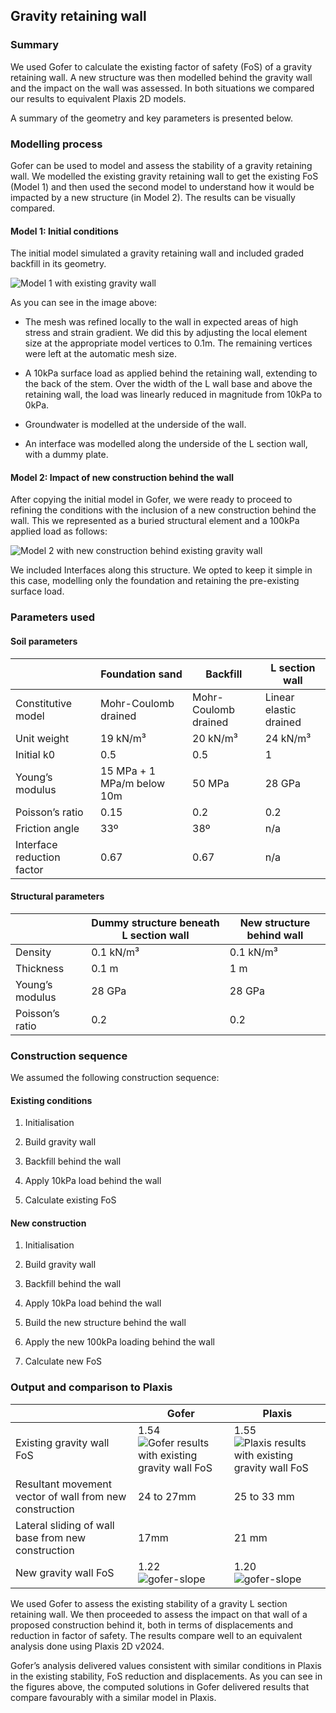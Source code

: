 ## Gravity retaining wall

### Summary

We used Gofer to calculate the existing factor of safety (FoS) of a gravity retaining wall. A new structure was then modelled behind the gravity wall and the impact on the wall was assessed. In both situations we compared our results to equivalent Plaxis 2D models.

A summary of the geometry and key parameters is presented below.

### Modelling process

Gofer can be used to model and assess the stability of a gravity retaining wall. We modelled the existing gravity retaining wall to get the existing FoS (Model 1) and then used the second model to understand how it would be impacted by a new structure (in Model 2). The results can be visually compared. 

#### Model 1: Initial conditions

The initial model simulated a gravity retaining wall and included graded backfill in its geometry.

![Model 1 with existing gravity wall](https://b2c-templates-arup.s3-eu-west-1.amazonaws.com/gofer/validationImages/geometry_modelled_wall-with-graded-backfill.png)

As you can see in the image above:
- The mesh was refined locally to the wall in expected areas of high stress and strain gradient. We did this by adjusting the local element size at the appropriate model vertices to 0.1m. The remaining vertices were left at the automatic mesh size.

- A 10kPa surface load as applied behind the retaining wall, extending to the back of the stem. Over the width of the L wall base and above the retaining wall, the load was linearly reduced in magnitude from 10kPa to 0kPa. 
-  Groundwater is modelled at the underside of the wall.

- An interface was modelled along the underside of the L section wall, with a dummy plate.

#### Model 2: Impact of new construction behind the wall

After copying the initial model in Gofer, we were ready to proceed to refining the conditions with the inclusion of a new construction behind the wall. This we represented as a buried structural element and a 100kPa applied load as follows: 

![Model 2 with new construction behind existing gravity wall](https://b2c-templates-arup.s3-eu-west-1.amazonaws.com/gofer/validationImages/new-construction-wall-refined-model.png)

We included Interfaces along this structure. We opted to keep it simple in this case, modelling only the foundation and retaining the pre-existing surface load.

### Parameters used

#### Soil parameters

| | Foundation sand | Backfill |	L section wall |
|---|---|---|---|
| Constitutive model |	Mohr-Coulomb drained |	Mohr-Coulomb drained |	Linear elastic drained |
| Unit weight |	19 kN/m³ |	20 kN/m³ |	24 kN/m³ |
| Initial k0	| 0.5 |	0.5 |	1 |
| Young’s modulus |	15 MPa + 1 MPa/m below 10m |	50 MPa | 28 GPa |
| Poisson’s ratio	| 0.15 |	0.2 |	0.2 |
| Friction angle |	33º |	38º |	n/a |
| Interface reduction factor |	0.67 |	0.67 |	n/a |

#### Structural parameters

| | Dummy structure beneath L section wall |	New structure behind wall |
|---|---|---|
| Density |	0.1 kN/m³ |	0.1 kN/m³ |
| Thickness |	0.1 m |	1 m |
| Young’s modulus |	28 GPa |	28 GPa |
| Poisson’s ratio |	0.2 |	0.2 |

### Construction sequence

We assumed the following construction sequence:

<div class="begin-examples"></div>

#### Existing conditions
1.	Initialisation
2.	Build gravity wall
3.	Backfill behind the wall

4. Apply 10kPa load behind the wall

4.	Calculate existing FoS	
<div class="end-examples"></div>

<div class="begin-examples"></div>

#### New construction
1.	Initialisation
2.	Build gravity wall
3.	Backfill behind the wall
4. Apply 10kPa load behind the wall

4.	Build the new structure behind the wall
5.	Apply the new 100kPa loading behind the wall
6.	Calculate new FoS

<div class="end-examples"></div>

### Output and comparison to Plaxis

| | Gofer	| Plaxis |
|---|---|---|
| Existing gravity wall FoS | 1.54 ![Gofer results with existing gravity wall FoS](https://b2c-templates-arup.s3-eu-west-1.amazonaws.com/gofer/validationImages/Gofer_existing-gravity-wall-FoS.png)| 1.55  ![Plaxis results with existing gravity wall FoS](https://b2c-templates-arup.s3-eu-west-1.amazonaws.com/gofer/validationImages/Plaxis_existing-gravity-wall-FoS.png)|
| Resultant movement vector of wall from new construction | 24 to 27mm | 25 to 33 mm |
| Lateral sliding of wall base from new construction | 17mm | 21 mm |
| New gravity wall FoS | 1.22 ![gofer-slope](https://b2c-templates-arup.s3-eu-west-1.amazonaws.com/gofer/validationImages/Gofer_new-gravity-wall-FoS.png)| 1.20 ![gofer-slope](https://b2c-templates-arup.s3-eu-west-1.amazonaws.com/gofer/validationImages/Plaxis_new-gravity-wall-FoS.png)|

We used Gofer to assess the existing stability of a gravity L section retaining wall. We then proceeded to assess the impact on that wall of a proposed construction behind it, both in terms of displacements and reduction in factor of safety. The results compare well to an equivalent analysis done using Plaxis 2D v2024.

Gofer’s analysis delivered values consistent with similar conditions in Plaxis in the existing stability, FoS reduction and displacements. As you can see in the figures above, the computed solutions in Gofer delivered results that compare favourably with a similar model in Plaxis.